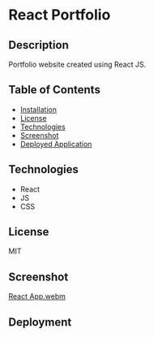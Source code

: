 # React Portfolio 
## Description

Portfolio website created using React JS.


## Table of Contents
- [Installation](#installation)
- [License](#license)
- [Technologies](#technologies)
- [Screenshot](#screenshot)
- [Deployed Application](#deployment)

## Technologies
- React
- JS
- CSS

## License
MIT

## Screenshot
[React App.webm](https://user-images.githubusercontent.com/113136342/225112646-f090ddae-51fa-4d78-a00c-ad4bf06c30ea.webm)

## Deployment


